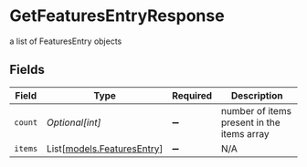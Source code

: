 # GetFeaturesEntryResponse

a list of FeaturesEntry objects


## Fields

| Field                                                    | Type                                                     | Required                                                 | Description                                              |
| -------------------------------------------------------- | -------------------------------------------------------- | -------------------------------------------------------- | -------------------------------------------------------- |
| `count`                                                  | *Optional[int]*                                          | :heavy_minus_sign:                                       | number of items present in the items array               |
| `items`                                                  | List[[models.FeaturesEntry](../models/featuresentry.md)] | :heavy_minus_sign:                                       | N/A                                                      |